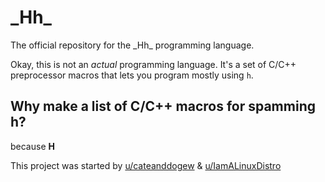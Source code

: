 # \_Hh\_

The official repository for the \_Hh\_ programming language.

Okay, this is not an _actual_ programming language. It's a set of C/C++ preprocessor macros that lets you program mostly using `h`.

## Why make a list of C/C++ macros for spamming h?
because **H**

This project was started by [u/cateanddogew](https://reddit.com/u/cateanddogew) & [u/IamALinuxDistro](https://reddit.com/u/IamALinuxDistro)
